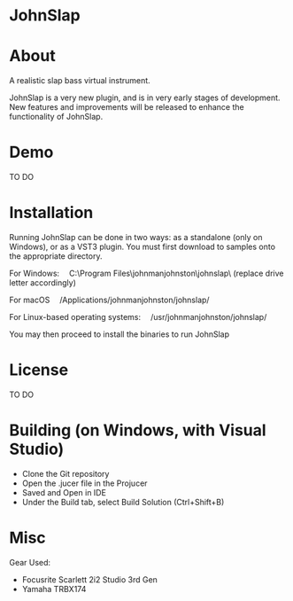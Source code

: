 # JohnSlap

# About
A realistic slap bass virtual instrument.

JohnSlap is a very new plugin, and is in very early stages of development.
New features and improvements will be released to enhance the functionality of JohnSlap.

# Demo
TO DO

# Installation
 Running JohnSlap can be done in two ways: as a standalone (only on Windows), or as a VST3 plugin. You must first download to samples onto the appropriate directory.

For Windows:
 C:\Program Files\johnmanjohnston\johnslap\ (replace drive letter accordingly)

For macOS
 /Applications/johnmanjohnston/johnslap/

For Linux-based operating systems:
 /usr/johnmanjohnston/johnslap/

You may then proceed to install the binaries to run JohnSlap

# License
TO DO

# Building (on Windows, with Visual Studio)
- Clone the Git repository
- Open the .jucer file in the Projucer
- Saved and Open in IDE
- Under the Build tab, select Build Solution (Ctrl+Shift+B)

# Misc
Gear Used:
- Focusrite Scarlett 2i2 Studio 3rd Gen
- Yamaha TRBX174
